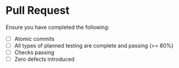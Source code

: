 # Pull Request

Ensure you have completed the following:
- [ ] Atomic commits
- [ ] All types of planned testing are complete and passing (>= 80%)
- [ ] Checks passing
- [ ] Zero defects introduced